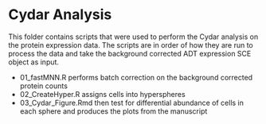 # Cydar Analysis

This folder contains scripts that were used to perform the Cydar analysis on the protein expression data.
The scripts are in order of how they are run to process the data and take the background corrected ADT expression SCE object as input.

- 01_fastMNN.R performs batch correction on the background corrected protein counts
- 02_CreateHyper.R assigns cells into hyperspheres
- 03_Cydar_Figure.Rmd then test for differential abundance of cells in each sphere and produces the plots from the manuscript
